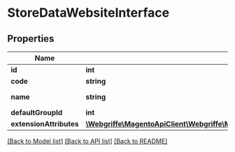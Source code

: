 # StoreDataWebsiteInterface

## Properties
Name | Type | Description | Notes
------------ | ------------- | ------------- | -------------
**id** | **int** |  | 
**code** | **string** |  | 
**name** | **string** | Website name | 
**defaultGroupId** | **int** |  | 
**extensionAttributes** | [**\Webgriffe\MagentoApiClient\Webgriffe\MagentoApiClient\Model\StoreDataWebsiteExtensionInterface**](StoreDataWebsiteExtensionInterface.md) |  | [optional] 

[[Back to Model list]](../README.md#documentation-for-models) [[Back to API list]](../README.md#documentation-for-api-endpoints) [[Back to README]](../README.md)


